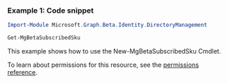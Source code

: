 ### Example 1: Code snippet

```powershell
Import-Module Microsoft.Graph.Beta.Identity.DirectoryManagement

Get-MgBetaSubscribedSku
```
This example shows how to use the New-MgBetaSubscribedSku Cmdlet.

To learn about permissions for this resource, see the [permissions reference](/graph/permissions-reference).

